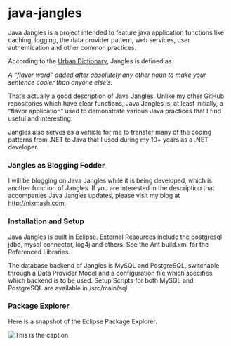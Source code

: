 java-jangles
============

Java Jangles is a project intended to feature java application functions like caching, logging, the data provider pattern, web services, user authentication and other common practices.

According to the [Urban Dictionary,](http://www.urbandictionary.com/define.php?term=jangles) Jangles is defined as

_A “flavor word” added after absolutely any other noun to make your sentence cooler than anyone else’s._

That’s actually a good description of Java Jangles. Unlike my other GitHub repositories which have clear functions, Java Jangles is, at least initially,  a “flavor application” used to demonstrate various Java practices that I find useful and interesting.

Jangles also serves as a vehicle for me to transfer many of the coding patterns from .NET to Java that I used during my 10+ years as a .NET developer.

###  Jangles as Blogging Fodder

I will be blogging on Java Jangles while it is being developed, which is another function of Jangles. If you are interested in the description that accompanies Java Jangles updates, please visit my blog at <http://nixmash.com.>

### Installation and Setup

Java Jangles is built in Eclipse. External Resources include the postgresql jdbc, mysql connector, log4j and others. See the Ant build.xml for the Referenced Libraries.

The database backend of Jangles is MySQL and PostgreSQL, switchable through a Data Provider Model and a configuration file which specifies which backend is to be used. Setup Scripts for both MySQL and PostgreSQL are available in /src/main/sql.

### Package Explorer

Here is a snapshot of the Eclipse Package Explorer.


![This is the caption](http://nixmash.com/x/pics/github/jangles0106.png)





